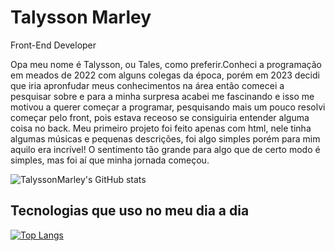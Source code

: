 # Talysson Marley
Front-End Developer

 Opa meu nome é Talysson, ou Tales, como preferir.Conheci a programação em meados de 2022
com alguns colegas da época, porém em 2023 decidi que iria apronfudar meus conhecimentos na área então comecei a pesquisar sobre e para a minha surpresa acabei me fascinando
e isso me motivou a querer começar a programar, pesquisando mais um pouco resolvi começar pelo front, pois estava receoso se consiguiria entender alguma coisa no back.
 Meu primeiro projeto foi feito apenas com html, nele tinha algumas músicas e pequenas descrições, foi algo simples porém para mim aquilo era incrível! O sentimento tão grande para algo
 que de certo modo é simples, mas foi aí que minha jornada começou.

![TalyssonMarley's GitHub stats](https://github-readme-stats.vercel.app/api?username=Talyssonmarley&show_icons=true&theme=dracula)

## Tecnologias que uso no meu dia a dia

[![Top Langs](https://github-readme-stats.vercel.app/api/top-langs/?username=TalyssonMarley&layout=donut-vertical&theme=dracula)](https://github.com/TalyssonMarley/github-readme-stats)
